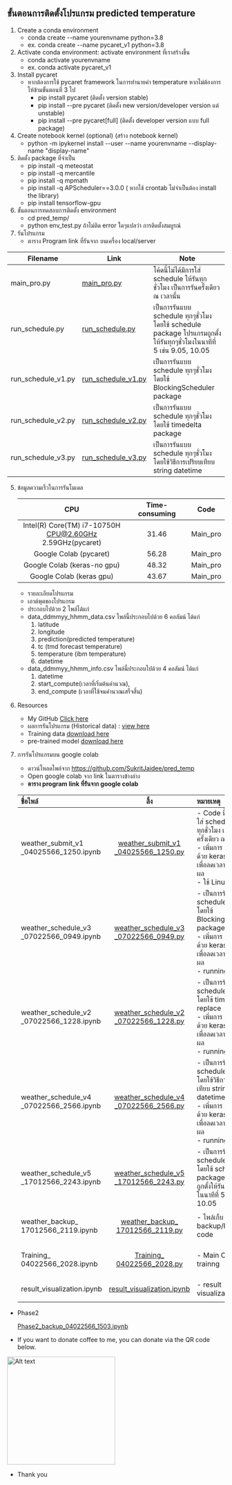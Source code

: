 ## ขั้นตอนการติดตั้งโปรแกรม predicted temperature
1. Create a conda environment 
	- conda create --name yourenvname python=3.8
	- ex. conda create --name pycaret_v1 python=3.8
2. Activate conda environment: activate environment ที่เราสร้างขึ้น
	- conda activate yourenvname
	- ex. conda activate pycaret_v1
3. Install pycaret 
	- หากต้องการใช้ pycaret framework ในการทำนายค่า temperature หากไม่ต้องการให้ข้ามขั้นตอนที่ 3 ไป
		- pip install pycaret (ติดตั้ง version stable)
		- pip install --pre pycaret (ติดตั้ง new version/developer version แต่ unstable)
		- pip install --pre pycaret[full] (ติดตั้ง developer version แบบ full package)
4. Create notebook kernel (optional) (สร้าง notebook kernel)
	- python -m ipykernel install --user --name yourenvname --display-name "display-name"
2. ติดตั้ง package ที่จำเป็น
	- pip install -q meteostat
	- pip install -q mercantile
	- pip install -q mpmath
	- pip install -q APScheduler==3.0.0 ( หากใช้ crontab ไม่จำเป็นต้อง install the library)
	- pip install tensorflow-gpu
3. ขั้นตอนการทดสอบการติดตั้ง environment
	- cd  pred_temp/
	- python env_test.py ถ้าไม่ติด error ใดๆแปลว่า การติดตั้งสมบูรณ์
4. รันโปรแกรม
	- ตาราง Program link ที่รันจาก บนเครื่อง local/server
	
| Filename     | Link      | Note     |
| ------------- | ------------- | -------- |
|main_pro.py|<p><a href="https://github.com/SukritJaidee/pred_temp/blob/main/main_pro.py">main_pro.py</a></p>| โค้ดนี้ไม่ได้มีการใส่ schedule ให้รันทุกชั่วโมง เป็นการรันครั้งเดียว ณ เวลานั้น  |
|run_schedule.py|<p><a href="https://github.com/SukritJaidee/pred_temp/blob/main/run_schedule.py">run_schedule.py</a></p>| เป็นการรันแบบ schedule ทุกๆชั่วโมงโดยใข้ schedule package โปรแกรมถูกตั้งให้รันทุกๆชั่วโมงในนาทีที่ 5 เข่น 9.05, 10.05|	
|run_schedule_v1.py|<p><a href="https://github.com/SukritJaidee/pred_temp/blob/main/run_schedule_v1.py">run_schedule_v1.py</a></p>| เป็นการรันแบบ schedule ทุกๆชั่วโมงโดยใข้ BlockingScheduler package|	
|run_schedule_v2.py|<p><a href="https://github.com/SukritJaidee/pred_temp/blob/main/run_schedule_v2.py">run_schedule_v2.py</a></p>| เป็นการรันแบบ schedule ทุกๆชั่วโมงโดยใข้ timedelta package|	
|run_schedule_v3.py|<p><a href="https://github.com/SukritJaidee/pred_temp/blob/main/run_schedule_v3.py">run_schedule_v3.py</a></p>| เป็นการรันแบบ schedule ทุกๆชั่วโมงโดยใข้วิธีการเปรียบเทียบ string datetime|	

5. ข้อมูลความเร็วในการรันโมเดล

	| CPU | Time-consuming | Code |
	| :---:|:---:|:---: |
	| Intel(R) Core(TM) i7-10750H </br> CPU@2.60GHz 2.59GHz(pycaret)|31.46|Main_pro|
	| Google Colab (pycaret)| 56.28|Main_pro|
	| Google Colab (keras-no gpu)| 48.32|Main_pro|
	| Google Colab (keras gpu)| 43.67|Main_pro|

	- รายละเอียดโปรแกรม
	- เอาต์พุตของโปรแกรม
	- ประกอบไปด้วย 2 ไพล์ได้แก่ 
	- data_ddmmyy_hhmm_data.csv ไพล์นี้ประกอบไปด้วย 6 คอลัมน์ ได้แก่ 
		1. latitude
		2. longitude 
		3. prediction(predicted temperature)
		4. tc (tmd forecast temperature)
		5. temperature (ibm temperature)
		6. datetime
	- data_ddmmyy_hhmm_info.csv ไพล์นี้ประกอบไปด้วย 4 คอลัมน์ ได้แก่ 
		1. datetime
		2. start_compute(เวลาที่เริ่มต้นคำนวณ), 
		3. end_compute (เวลาที่ใช้จนคำนวณเสร็จสิ้น)

6. Resources
	- My GitHub <a href="https://github.com/SukritJaidee/pred_temp">Click here</a>
	- ผลการรันโปรแกรม (Historical data) : <a href="https://drive.google.com/drive/folders/1IjGllgAneG-dWDKNAOAu-E80tBzgORRw?usp=sharing">view here</a>
	- Training data <a href="https://github.com/SukritJaidee/pred_temp](https://drive.google.com/file/d/1M-6o2ovKUzw2vFWTmE7T1Uo2NZPm2PK7/view?usp=sharing">download here</a>
	- pre-trained model <a href="https://drive.google.com/file/d/1gDv4Q0msQvMPhq-3rqcTSdXqs32tGsNR/view?usp=sharing">download here</a>

7. การรันโปรแกรมบน google colab
	- ดาวน์โหลดไพล์จาก https://github.com/SukritJaidee/pred_temp
	- Open google colab จาก link ในตารางข้างล่าง
	- <b><strong>ตาราง program link ที่รันจาก google colab</strong></b>
	
	| ชื่อไพล์ | ลิ้ง | หมายเหตุ |
	| :---|:---:|:--- |
	| weather_submit_v1<br>_04025566_1250.ipynb|<p><a href="https://colab.research.google.com/drive/1hSSRyLhanIMrE4L9xIknK1uW0atAmFT_?usp=sharing">weather_submit_v1<br>_04025566_1250.py</a></p>| - Code นี้ไม่ได้มีการใส่ schedule ให้รันทุกชั่วโมง เป็นการรันครั้งเดียว ณ เวลานั้น <br> - เพิ่มการ predict ด้วย keras model เพื่อลดเวลาการประมวลผล <br> - ใช้ Linux crontab|
	| weather_schedule_v3<br>_07022566_0949.ipynb|<p><a href="https://colab.research.google.com/drive/1njNxGtyAwKQsiRqt9ypwwqW58B_iUfGk?usp=sharing">weather_schedule_v3<br>_07022566_0949.py</a></p>| - เป็นการรันแบบ schedule ทุกๆชั่วโมงโดยใข้ BlockingScheduler package <br> - เพิ่มการ predict ด้วย keras model เพื่อลดเวลาการประมวลผล <br>- running <br>|
	| weather_schedule_v2<br>_07022566_1228.ipynb|<p><a href="https://colab.research.google.com/drive/1Hph2GJnLzXHbnmkrJTeFBiLE65w3ygmc?usp=sharing">weather_schedule_v2<br>_07022566_1228.py</a></p>| - เป็นการรันแบบ schedule ทุกๆชั่วโมงโดยใช้ timedelta¸ replace <br> - เพิ่มการ predict ด้วย keras model เพื่อลดเวลาการประมวลผล <br> - running <br>|	
	| weather_schedule_v4<br>_07022566_2566.ipynb|<p><a href="https://colab.research.google.com/drive/1CroHoo--kFfY_oxd4pHTarCiaBKOcTLQ?usp=sharing">weather_schedule_v4<br>_07022566_2566.py</a></p>| - เป็นการรันแบบ schedule ทุกๆชั่วโมงโดยใข้วิธีการเปรียบเทียบ string datetime <br> - เพิ่มการ predict ด้วย keras model เพื่อลดเวลาการประมวลผล <br> - running <br>|	
	| weather_schedule_v5<br>_17012566_2243.ipynb|<p><a href="https://colab.research.google.com/drive/18C98Jv7HjBfLt7JonwTJtRQrd2fqQVes?usp=sharing">weather_schedule_v5<br>_17012566_2243.py</a></p>| - เป็นการรันแบบ schedule ทุกๆชั่วโมงโดยใข้ schedule package โปรแกรมถูกตั้งให้รันทุกๆชั่วโมงในนาทีที่ 5 เข่น 9.05, 10.05|
	| weather_backup_<br>17012566_2119.ipynb|<p><a href="https://colab.research.google.com/drive/1TdUTEecJV7iTOKKQOv5uH6tRip7Mh92_?usp=sharing">weather_backup_<br>17012566_2119.py</a></p>| - ไพล์เก็บ backup/helping code|	
	| Training_<br>04022566_2028.ipynb|<p><a href="https://colab.research.google.com/drive/16in5kpmcy4t-colTDOi7eOKunMI5tv2k?usp=sharing">Training_<br>04022566_2028.py</a></p>| - Main Code for trainng|	
	| result_visualization.ipynb|<p><a href="https://colab.research.google.com/drive/1c8-_nqiMsFPpslSEmVZNBrypx9iw4N93?usp=sharing">result_visualization.ipynb</a></p>| - result visualization|		
	

- Phase2 <p><a href="https://colab.research.google.com/drive/11Ft7moDQ0XLUoUYI70bCLapZtzy3tOCI?usp=sharing">Phase2_backup_04022566_1503.ipynb</a></p>

- If you want to donate coffee to me, you can donate via the QR code below. </br>

<img
  src="https://lh6.googleusercontent.com/4Dni4jkpIs0L_iFNIC7jGFMryoqNS3E74qym_9pLkiyta5W8Jkz41yvTVqk8Nc8CxXc=w2400"
  alt="Alt text"
  title="If you want to donate coffee to me, you can donate via the QR code below."
  width="250"
  high="250"
  style="display: margin: 0 auto; max-width: 300px">
  - Thank you 
